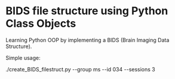 # BIDS file structure using Python Class Objects

Learning Python OOP by implementing a BIDS (Brain Imaging Data Structure).

Simple usage:

./create_BIDS_filestruct.py --group ms --id 034 --sessions 3
